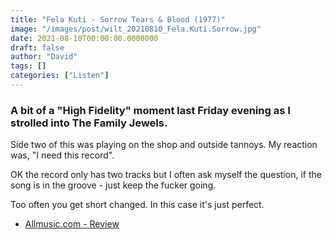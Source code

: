 ```yaml
---
title: "Fela Kuti - Sorrow Tears & Blood (1977)"
image: "/images/post/wilt_20210810_Fela.Kuti.Sorrow.jpg"
date: 2021-08-10T00:00:00.0000000
draft: false
author: "David"
tags: []
categories: ["Listen"]
---
```

### A bit of a "High Fidelity" moment last Friday evening as I strolled into The Family Jewels.

 Side two of this was playing on the shop and outside tannoys. My reaction was, "I need this record".

 OK the record only has two tracks but I often ask myself the question, if the song is in the groove - just keep the fucker going.

 Too often you get short changed. In this case it's just perfect.

-  [Allmusic.com - Review](https://www.allmusic.com/album/sorrow-tears-and-blood-mw0000951417)